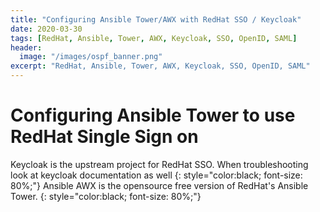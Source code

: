 ```yaml
---
title: "Configuring Ansible Tower/AWX with RedHat SSO / Keycloak"
date: 2020-03-30
tags: [RedHat, Ansible, Tower, AWX, Keycloak, SSO, OpenID, SAML]
header:
  image: "/images/ospf_banner.png"
excerpt: "RedHat, Ansible, Tower, AWX, Keycloak, SSO, OpenID, SAML"
---
```

# Configuring Ansible Tower to use RedHat Single Sign on

Keycloak is the upstream project for RedHat SSO. When troubleshooting look at keycloak documentation as well
{: style="color:black; font-size: 80%;"}
Ansible AWX is the opensource free version of RedHat's Ansible Tower. 
{: style="color:black; font-size: 80%;"}